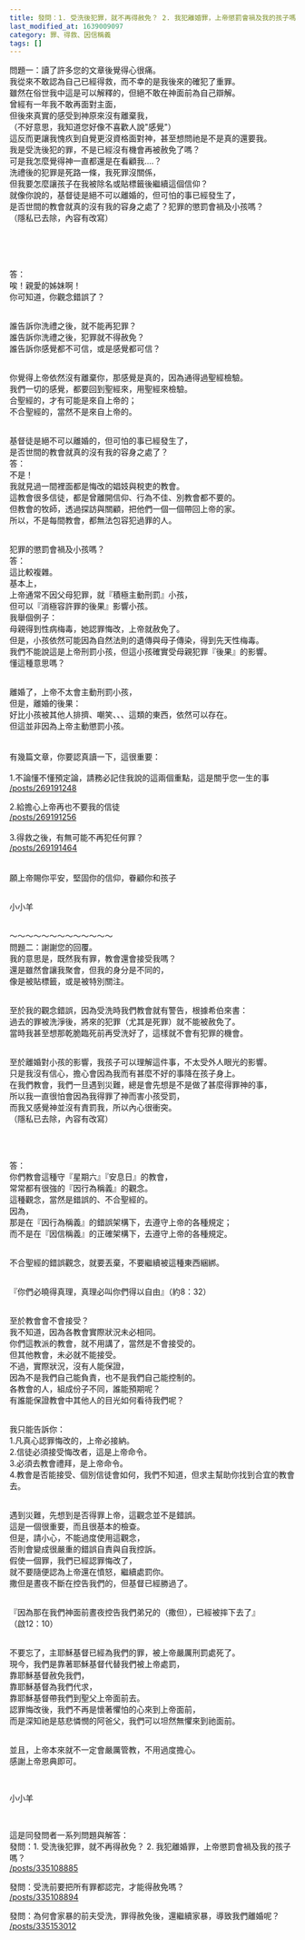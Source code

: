 ```yaml
---
title: 發問：1. 受洗後犯罪，就不再得赦免？ 2. 我犯離婚罪，上帝懲罰會禍及我的孩子嗎？
last_modified_at: 1639009097
category: 罪、得救、因信稱義
tags: []
---
```


<p>問題一：讀了許多您的文章後覺得心很痛。<br>
我從來不敢認為自己已經得救，而不幸的是我後來的確犯了重罪。<br>
雖然在俗世我中這是可以解釋的，但絕不敢在神面前為自己辯解。<br>
曾經有一年我不敢再面對主面，<br>
但後來真實的感受到神原來沒有離棄我，<br>
（不好意思，我知道您好像不喜歡人說"感覺"）<br>
這反而更讓我愧疚到自覺更沒資格面對神，甚至想問祂是不是真的還要我。<br>
我是受洗後犯的罪，不是已經沒有機會再被赦免了嗎？<br>
可是我怎麼覺得神一直都還是在看顧我....？<br>
洗禮後的犯罪是死路一條，我死罪沒關係，<br>
但我要怎麼讓孩子在我被除名或貼標籤後繼續這個信仰？<br>
就像你說的，基督徒是絕不可以離婚的，但可怕的事已經發生了，<br>
是否世間的教會就真的沒有我的容身之處了？犯罪的懲罰會禍及小孩嗎？<br>
（隱私已去除，內容有改寫）<br>
&nbsp; &nbsp;</p>

<p>&nbsp;</p>

<p><br>
答：<br>
唉！親愛的姊妹啊！<br>
你可知道，你觀念錯誤了？</p>

<p><br>
誰告訴你洗禮之後，就不能再犯罪？<br>
誰告訴你洗禮之後，犯罪就不得赦免？<br>
誰告訴你感覺都不可信，或是感覺都可信？</p>

<p><br>
你覺得上帝依然沒有離棄你，那感覺是真的，因為通得過聖經檢驗。<br>
我們一切的感覺，都要回到聖經來，用聖經來檢驗。<br>
合聖經的，才有可能是來自上帝的；<br>
不合聖經的，當然不是來自上帝的。<br>
&nbsp;</p>

<p>基督徒是絕不可以離婚的，但可怕的事已經發生了，<br>
是否世間的教會就真的沒有我的容身之處了？<br>
答：<br>
不是！<br>
我就見過一間裡面都是悔改的娼妓與稅吏的教會。<br>
這教會很多信徒，都是曾離開信仰、行為不佳、別教會都不要的。<br>
但教會的牧師，透過探訪與關顧，把他們一個一個帶回上帝的家。<br>
所以，不是每間教會，都無法包容犯過罪的人。</p>

<p><br>
犯罪的懲罰會禍及小孩嗎？<br>
答：<br>
這比較複雜。<br>
基本上，<br>
上帝通常不因父母犯罪，就『積極主動刑罰』小孩，<br>
但可以『消極容許罪的後果』影響小孩。<br>
我舉個例子：<br>
母親得到性病梅毒，她認罪悔改，上帝就赦免了。<br>
但是，小孩依然可能因為自然法則的遺傳與母子傳染，得到先天性梅毒。<br>
我們不能說這是上帝刑罰小孩，但這小孩確實受母親犯罪『後果』的影響。<br>
懂這種意思嗎？</p>

<p><br>
離婚了，上帝不太會主動刑罰小孩，<br>
但是，離婚的後果：<br>
好比小孩被其他人排擠、嘲笑、、、這類的東西，依然可以存在。<br>
但這並非因為上帝主動懲罰小孩。<br>
&nbsp;<br>
&nbsp;<br>
有幾篇文章，你要認真讀一下，這很重要：<br>
&nbsp;<br>
1.不論懂不懂預定論，請務必記住我說的這兩個重點，這是關乎您一生的事<br>
<a href="/posts/269191248" target="_blank">/posts/269191248</a></p>

<p>2.給擔心上帝再也不要我的信徒<br>
<a href="/posts/269191256" target="_blank">/posts/269191256</a><br>
&nbsp;<br>
3.得救之後，有無可能不再犯任何罪？<br>
<a href="/posts/269191464" target="_blank">/posts/269191464</a><br>
&nbsp;<br>
&nbsp;<br>
願上帝賜你平安，堅固你的信仰，眷顧你和孩子<br>
&nbsp;</p>

<p>小小羊</p>

<p><br>
～～～～～～～～～～～～～<br>
問題二：謝謝您的回覆。&nbsp;<br>
我的意思是，既然我有罪，教會還會接受我嗎？<br>
還是雖然會讓我聚會，但我的身分是不同的，<br>
像是被貼標籤，或是被特別關注。</p>

<p><br>
至於我的觀念錯誤，因為受洗時我們教會就有警告，根據希伯來書：<br>
過去的罪被洗淨後，將來的犯罪（尤其是死罪）就不能被赦免了。<br>
當時我甚至想那乾脆臨死前再受洗好了，這樣就不會有犯罪的機會。</p>

<p><br>
至於離婚對小孩的影響，我孩子可以理解這件事，不太受外人眼光的影響。<br>
只是我沒有信心，擔心會因為我而有甚麼不好的事降在孩子身上。<br>
在我們教會，我們一旦遇到災難，總是會先想是不是做了甚麼得罪神的事，<br>
所以我一直很怕會因為我得罪了神而害小孩受罰，<br>
而我又感覺神並沒有責罰我，所以內心很衝突。<br>
（隱私已去除，內容有改寫）</p>

<p>&nbsp;</p>

<p><br>
答：<br>
你們教會這種守『星期六』『安息日』的教會，<br>
常常都有很強的『因行為稱義』的觀念。<br>
這種觀念，當然是錯誤的、不合聖經的。<br>
因為，<br>
那是在『因行為稱義』的錯誤架構下，去遵守上帝的各種規定；<br>
而不是在『因信稱義』的正確架構下，去遵守上帝的各種規定。<br>
&nbsp;</p>

<p>不合聖經的錯誤觀念，就要丟棄，不要繼續被這種東西綑綁。</p>

<p>&nbsp;<br>
『你們必曉得真理，真理必叫你們得以自由』（約8：32）<br>
&nbsp;</p>

<p>至於教會會不會接受？<br>
我不知道，因為各教會實際狀況未必相同。<br>
你們這教派的教會，就不用講了，當然是不會接受的。<br>
但其他教會，未必就不能接受。<br>
不過，實際狀況，沒有人能保證，<br>
因為不是我們自己能負責，也不是我們自己能控制的。<br>
各教會的人，組成份子不同，誰能預期呢？<br>
有誰能保證教會中其他人的目光如何看待我們呢？</p>

<p>&nbsp;<br>
我只能告訴你：<br>
1.凡真心認罪悔改的，上帝必接納。<br>
2.信徒必須接受悔改者，這是上帝命令。<br>
3.必須去教會禮拜，是上帝命令。<br>
4.教會是否能接受、個別信徒會如何，我們不知道，但求主幫助你找到合宜的教會去。</p>

<p><br>
遇到災難，先想到是否得罪上帝，這觀念並不是錯誤。<br>
這是一個很重要，而且很基本的檢查。<br>
但是，請小心，不能過度使用這觀念，<br>
否則會變成很嚴重的錯誤自責與自我控訴。<br>
假使一個罪，我們已經認罪悔改了，<br>
就不要隨便認為上帝還在憤怒，繼續處罰你。<br>
撒但是晝夜不斷在控告我們的，但基督已經勝過了。</p>

<p><br>
『因為那在我們神面前晝夜控告我們弟兄的（撒但），已經被摔下去了』<br>
（啟12：10）</p>

<p><br>
不要忘了，主耶穌基督已經為我們的罪，被上帝嚴厲刑罰處死了。<br>
現今，我們是靠著耶穌基督代替我們被上帝處罰，<br>
靠耶穌基督赦免我們，<br>
靠耶穌基督為我們代求，<br>
靠耶穌基督帶我們到聖父上帝面前去。<br>
認罪悔改後，我們不再是懷著懼怕的心來到上帝面前，<br>
而是深知祂是慈悲憐憫的阿爸父，我們可以坦然無懼來到祂面前。</p>

<p><br>
並且，上帝本來就不一定會嚴厲管教，不用過度擔心。<br>
感謝上帝恩典即可。</p>

<p>&nbsp;</p>

<p>小小羊</p>

<p>&nbsp;</p>

<p>這是同發問者一系列問題與解答：<br>
發問：1. 受洗後犯罪，就不再得赦免？ 2. 我犯離婚罪，上帝懲罰會禍及我的孩子嗎？<br>
<a href="/posts/335108885" target="_blank">/posts/335108885</a></p>

<p>發問：受洗前要把所有罪都認完，才能得赦免嗎？<br>
<a href="/posts/335108894" target="_blank">/posts/335108894</a></p>

<p>發問：為何會家暴的前夫受洗，罪得赦免後，還繼續家暴，導致我們離婚呢？<br>
<a href="/posts/335153012" target="_blank">/posts/335153012</a></p>

